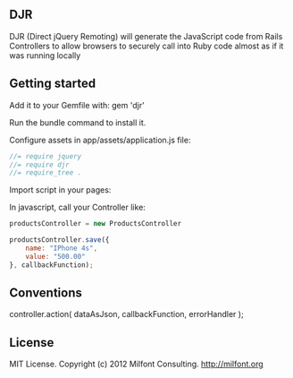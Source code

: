 ## DJR

DJR (Direct jQuery Remoting) will generate the JavaScript code from Rails Controllers to allow browsers to securely call into Ruby code almost as if it was running locally

## Getting started

Add it to your Gemfile with:
	gem 'djr'

Run the bundle command to install it.

Configure assets in app/assets/application.js file:

```javascript
//= require jquery
//= require djr
//= require_tree .
```

Import script in your pages:

<script type="text/javascript" charset="utf-8" src="/djr"></script>

In javascript, call your Controller like:

```javascript
productsController = new ProductsController

productsController.save({
	name: "IPhone 4s",
	value: "500.00"
}, callbackFunction);
```

## Conventions

controller.action( dataAsJson, callbackFunction, errorHandler );


## License

MIT License. Copyright (c) 2012 Milfont Consulting. http://milfont.org
